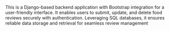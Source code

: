 This is a Django-based backend application with Bootstrap integration for
a user-friendly interface. It enables users to submit, update, and delete food reviews securely with authentication. Leveraging
SQL databases, it ensures reliable data storage and retrieval for seamless review management
